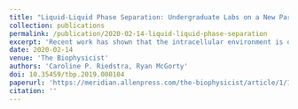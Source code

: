 ```yaml
---
title: "Liquid-Liquid Phase Separation: Undergraduate Labs on a New Paradigm for Intracellular Organization"
collection: publications
permalink: /publication/2020-02-14-liquid-liquid-phase-separation
excerpt: 'Recent work has shown that the intracellular environment is organized not only through membrane-bound organelles but also through fluid droplets that emerge through liquid-liquid phase separation (LLPS). Intracellular LLPS has attracted recent attention because these fluid droplets, termed biomolecular condensates or membraneless organelles, seem to play important roles in cells' responses to stress, gene regulation, and pathologies. Our understanding of intracellular LLPS has advanced through many quantitative biophysical techniques. Here, we describe a set of undergraduate lab activities that highlight these biophysical techniques.'
date: 2020-02-14
venue: 'The Biophysicist'
authors: 'Caroline P. Riedstra, Ryan McGorty'
doi: 10.35459/tbp.2019.000104
paperurl: 'https://meridian.allenpress.com/the-biophysicist/article/1/1/5/431475/Liquid-Liquid-Phase-Separation-Undergraduate-Labs'
citation: ''
---
```


